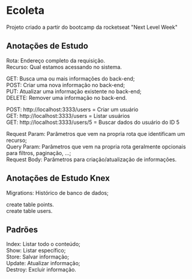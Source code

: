 # Ecoleta
Projeto criado a partir do bootcamp da rocketseat "Next Level Week"

## Anotações de Estudo
Rota: Endereço completo da requisição.  
Recurso: Qual estamos acessando no sistema.

GET: Busca uma ou mais informações do back-end;  
POST: Criar uma nova informação no back-end;  
PUT: Atualizar uma informação existente no back-end;  
DELETE: Remover uma informação no back-end.

POST: http://localhost:3333/users = Criar um usuário  
GET: http://localhost:3333/users = Listar usuários  
GET: http://localhost:3333/users/5 = Buscar dados do usuário do ID 5  

Request Param: Parâmetros que vem na propria rota que identificam um recurso;  
Query Param: Parâmetros que vem na propria rota geralmente opcionais para filtros, paginação, ...;  
Request Body: Parâmetros para criação/atualização de informações.

## Anotações de Estudo Knex
Migrations: Histórico de banco de dados;

create table points.  
create table users.

## Padrões 
Index: Listar todo o conteúdo;  
Show: Listar específico;  
Store: Salvar informação;  
Update: Atualizar informação;  
Destroy: Excluir informação.